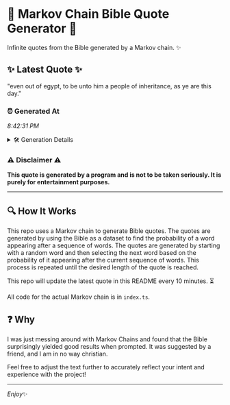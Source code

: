 # 📖 Markov Chain Bible Quote Generator 📖

Infinite quotes from the Bible generated by a Markov chain. ✨

## ✨ Latest Quote ✨
"even out of egypt, to be unto him a people of inheritance, as ye are this day."

### ⏰ Generated At
*8:42:31 PM*

<details>
    <summary>🛠️ Generation Details</summary>
    <p>
        <strong>🌱 Seed:</strong> even<br>
        <strong>🔄 Iterations:</strong> 16<br>
        <strong>📜 Context History:</strong><br>[ even ]: out<br>[ even, out ]: of<br>[ even, out, of ]: egypt,<br>[ even, out, of, egypt, ]: to<br>[ even, out, of, egypt,, to ]: be<br>[ even, out, of, egypt,, to, be ]: unto<br>[ out, of, egypt,, to, be, unto ]: him<br>[ of, egypt,, to, be, unto, him ]: a<br>[ egypt,, to, be, unto, him, a ]: people<br>[ to, be, unto, him, a, people ]: of<br>[ be, unto, him, a, people, of ]: inheritance,<br>[ unto, him, a, people, of, inheritance, ]: as<br>[ him, a, people, of, inheritance,, as ]: ye<br>[ a, people, of, inheritance,, as, ye ]: are<br>[ people, of, inheritance,, as, ye, are ]: this<br>[ of, inheritance,, as, ye, are, this ]: day.<br>
    </p>
</details>

### ⚠️ Disclaimer ⚠️
**This quote is generated by a program and is not to be taken seriously. It is purely for entertainment purposes.**

---

## 🔍 How It Works

This repo uses a Markov chain to generate Bible quotes. The quotes are generated by using the Bible as a dataset to find the probability of a word appearing after a sequence of words. The quotes are generated by starting with a random word and then selecting the next word based on the probability of it appearing after the current sequence of words. This process is repeated until the desired length of the quote is reached.

This repo will update the latest quote in this README every 10 minutes. ⏳

All code for the actual Markov chain is in `index.ts`.

## ❓ Why

I was just messing around with Markov Chains and found that the Bible surprisingly yielded good results when prompted. 
It was suggested by a friend, and I am in no way christian.

Feel free to adjust the text further to accurately reflect your intent and experience with the project!

---

*Enjoy*✨
